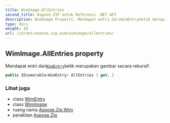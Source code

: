 ```yaml
---
title: WimImage.AllEntries
second_title: Aspose.ZIP untuk Referensi .NET API
description: WimImage Properti. Mendapat entri dariWimEntryketik merupakan gambar secara rekursif.
type: docs
weight: 10
url: /id/net/aspose.zip.wim/wimimage/allentries/
---
```

## WimImage.AllEntries property

Mendapat entri dari[`WimEntry`](../../wimentry/)ketik merupakan gambar secara rekursif.

```csharp
public IEnumerable<WimEntry> AllEntries { get; }
```

### Lihat juga

* class [WimEntry](../../wimentry/)
* class [WimImage](../)
* ruang nama [Aspose.Zip.Wim](../../wimimage/)
* perakitan [Aspose.Zip](../../../)


